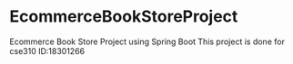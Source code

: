 # EcommerceBookStoreProject
Ecommerce Book Store Project using Spring Boot
This project is done for cse310
ID:18301266
